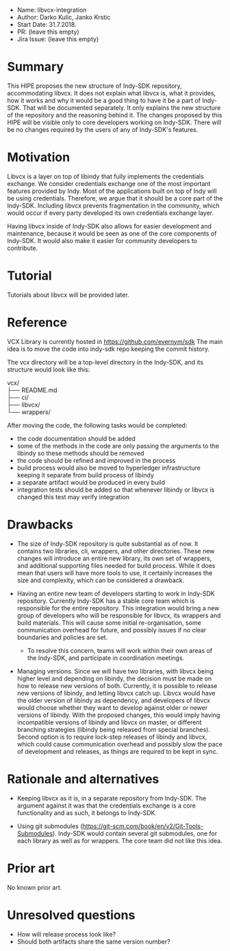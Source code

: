 - Name: libvcx-integration
- Author: Darko Kulic, Janko Krstic
- Start Date: 31.7.2018.
- PR: (leave this empty)
- Jira Issue: (leave this empty)

# Summary
[summary]: #summary

This HIPE proposes the new structure of Indy-SDK repository, accommodating libvcx.
It does not explain what libvcx is, what it provides, how it works and why it would be a good thing to have it be a part of
Indy-SDK. That will be documented separately.
It only explains the new structure of the repository and the reasoning behind it.
The changes proposed by this HIPE will be visible only to core developers working on Indy-SDK. There will be no changes required
by the users of any of Indy-SDK's features.

# Motivation
[motivation]: #motivation

Libvcx is a layer on top of libindy that fully implements the credentials exchange.
We consider credentials exchange one of the most important features provided by Indy. Most of the applications built on top of Indy will be using credentials. Therefore, we argue that it should be a core part of the Indy-SDK. Including libvcx prevents fragmentation in the community, which would occur if every party developed its own credentials exchange layer.

Having libvcx inside of Indy-SDK also allows for easier development and maintenance, because it would be seen as one of the core components of Indy-SDK. It would also make it easier for community developers to contribute.

# Tutorial
[tutorial]: #tutorial

Tutorials about libvcx will be provided later.

# Reference
[reference]: #reference

VCX Library is currently hosted in https://github.com/evernym/sdk
The main idea is to move the code into indy-sdk repo keeping the commit history.

The vcx directory will be a top-level directory in the Indy-SDK, and its structure would look like this:

vcx/  
├── README.md  
├── ci/  
├── libvcx/  
└── wrappers/  

After moving the code, the following tasks would be completed:
* the code documentation should be added
* some of the methods in the code are only passing the arguments to the libindy so these methods should be removed
* the code should be refined and improved in the process
* build process would also be moved to hyperledger infrastructure keeping it separate from build process of libindy
* a separate artifact would be produced in every build
* integration tests should be added so that whenever libindy or libvcx is changed this test may verify integration

# Drawbacks
[drawbacks]: #drawbacks

* The size of Indy-SDK repository is quite substantial as of now. It contains two libraries, cli, wrappers, and other directories. These new changes will introduce an entire new library, its own set of wrappers, and additional supporting files needed for build process. While it does mean that users will have more tools to use, it certainly increases the size and complexity, which can be considered a drawback.

* Having an entire new team of developers starting to work in Indy-SDK repository. Currently Indy-SDK has a stable core team which is responsible for the entire repository. This integration would bring a new group of developers who will be responsible for libvcx, its wrappers and build materials. This will cause some initial re-organisation, some communication overhead for future, and possibly issues if no clear boundaries and policies are set.
  * To resolve this concern, teams will work within their own areas of the Indy-SDK, and participate in coordination meetings.

* Managing versions. Since we will have two libraries, with libvcx being higher level and depending on libindy, the decision must be made on how to release new versions of both. Currently, it is possible to release new versions of libindy, and letting libvcx catch up. Libvcx would have the older version of libindy as dependency, and developers of libvcx would choose whether they want to develop against older or newer versions of libindy.
With the proposed changes, this would imply having incompatible versions of libindy and libvcx on master, or different branching strategies (libindy being released from special branches). Second option is to require lock-step releases of libindy and libvcx, which could cause communication overhead and possibly slow the pace of development and releases, as things are required to be kept in sync.

# Rationale and alternatives
[alternatives]: #alternatives

* Keeping libvcx as it is, in a separate repository from Indy-SDK. The argument against it was that the credentials exchange is a core functionality and as such, it belongs to Indy-SDK.

* Using git submodules (https://git-scm.com/book/en/v2/Git-Tools-Submodules). Indy-SDK would contain several git submodules, one for each library as well as for wrappers. The core team did not like this idea.

# Prior art
[prior-art]: #prior-art

No known prior art.

# Unresolved questions
[unresolved]: #unresolved-questions

* How will release process look like?
* Should both artifacts share the same version number?
